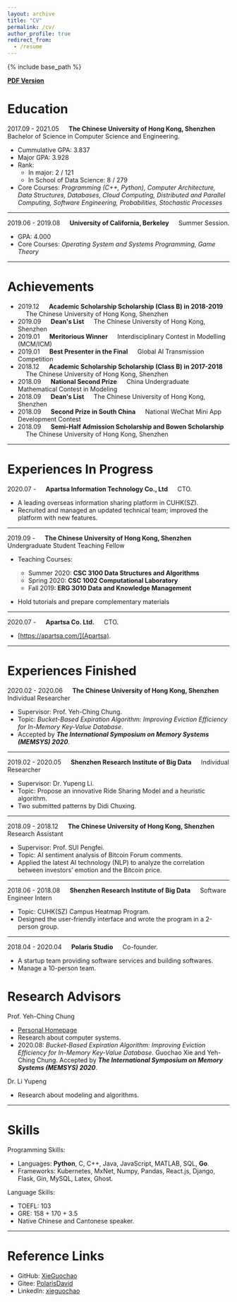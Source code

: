 ```yaml
---
layout: archive
title: "CV"
permalink: /cv/
author_profile: true
redirect_from:
  - /resume
---
```


{% include base_path %}

[**PDF Version**](/files/Resume-Guochao-Xie-20201023.pdf)

Education
=========
2017.09 - 2021.05 &emsp; **The Chinese University of Hong Kong, Shenzhen** &emsp; Bachelor of Science in Computer Science and Engineering.

- Cummulative GPA: 3.837
- Major GPA: 3.928
- Rank: 
  - In major: 2 / 121
  - In School of Data Science: 8 / 279
- Core Courses: _Programming (C++, Python), Computer Architecture, Data Structures, Databases, Cloud Computing, Distributed and Parallel Computing, Software Engineering, Probabilities, Stochastic Processes_

---


2019.06 - 2019.08 &emsp; **University of California, Berkeley** &emsp; Summer Session.
 
- GPA: 4.000
- Core Courses: _Operating System and Systems Programming, Game Theory_

---

Achievements
===

- 2019.12 &emsp; **Academic Scholarship Scholarship (Class B) in 2018-2019** &emsp; The Chinese University of Hong Kong, Shenzhen
- 2019.09 &emsp; **Dean's List** &emsp; The Chinese University of Hong Kong, Shenzhen
- 2019.01 &emsp; **Meritorious Winner** &emsp; Interdisciplinary Contest in Modelling (MCM/ICM)
- 2019.01 &emsp; **Best Presenter in the Final** &emsp; Global AI Transmission Competition
- 2018.12 &emsp; **Academic Scholarship Scholarship (Class B) in 2017-2018** &emsp; The Chinese University of Hong Kong, Shenzhen
- 2018.09 &emsp; **National Second Prize** &emsp; China Undergraduate Mathematical Contest in Modeling
- 2018.09 &emsp; **Dean's List** &emsp; The Chinese University of Hong Kong, Shenzhen
- 2018.09 &emsp; **Second Prize in South China** &emsp; National WeChat Mini App Development Contest
- 2018.09 &emsp; **Semi-Half Admission Scholarship and Bowen Scholarship** &emsp; The Chinese University of Hong Kong, Shenzhen


---

Experiences In Progress
===========
2020.07 - &emsp; **Apartsa Information Technology Co., Ltd** &emsp; CTO.

- A leading overseas information sharing platform in CUHK(SZ).
- Recruited and managed an updated technical team; improved the platform with new features.

---

2019.09 -  &emsp; **The Chinese University of Hong Kong, Shenzhen** &emsp; Undergraduate Student Teaching Fellow

- Teaching Courses:
  - Summer 2020: **CSC 3100 Data Structures and Algorithms**
  - Spring 2020: **CSC 1002 Computational Laboratory**
  - Fall 2019: **ERG 3010 Data and Knowledge Management**
  
- Hold tutorials and prepare complementary materials

---

2020.07 -  &emsp; **Apartsa Co. Ltd.** &emsp; CTO.

- [https://apartsa.com/](Apartsa).

---

Experiences Finished 
===
2020.02 - 2020.06 &emsp; **The Chinese University of Hong Kong, Shenzhen** &emsp; Individual Researcher

- Supervisor: Prof. Yeh-Ching Chung.
- Topic: _Bucket-Based Expiration Algorithm: Improving Eviction Efficiency for In-Memory Key-Value Database_.
- Accepted by **_The International Symposium on Memory Systems (MEMSYS) 2020_**.

---
2019.02 - 2020.05 &emsp; **Shenzhen Research Institute of Big Data** &emsp; Individual Researcher

- Supervisor: Dr. Yupeng Li.
- Topic: Propose an innovative Ride Sharing Model and a heuristic algorithm.
- Two submitted patterns by Didi Chuxing.

---
2018.09 - 2018.12 &emsp; **The Chinese University of Hong Kong, Shenzhen** &emsp; Research Assistant

- Supervisor: Prof. SUI Pengfei.
- Topic: AI sentiment analysis of Bitcoin Forum comments.
- Applied the latest AI technology (NLP) to analyze the correlation between investors’ emotion
and the Bitcoin price.

---
2018.06 - 2018.08 &emsp; **Shenzhen Research Institute of Big Data** &emsp; Software Engineer Intern

- Topic: CUHK(SZ) Campus Heatmap Program.
- Designed the user-friendly interface and wrote the program in a 2-person group.

---

2018.04 - 2020.04 &emsp; **Polaris Studio** &emsp; Co-founder.

- A startup team providing software services and building softwares.
- Manage a 10-person team.


Research Advisors
===============

Prof. Yeh-Ching Chung

- [Personal Homepage](http://www.cs.nthu.edu.tw/~ychung/)
- Research about computer systems.
-  2020.08: _Bucket-Based Expiration Algorithm: Improving Eviction Efficiency for In-Memory Key-Value Database_. Guochao Xie and Yeh-Ching Chung. Accepted by **_The International Symposium on Memory Systems (MEMSYS) 2020_**.

Dr. Li Yupeng

- Research about modeling and algorithms.

---

Skills
===

Programming Skills:

- Languages: **Python**, C, C++, Java, JavaScript, MATLAB, SQL, **Go**.
- Frameworks: Kubernetes, MxNet, Numpy, Pandas, React.js, Django, Flask, Gin, MySQL, Latex, Ghost.

Language Skills:

- TOEFL: 103
- GRE: 158 + 170 + 3.5
- Native Chinese and Cantonese speaker.

---

Reference Links
===

- GitHub: [XieGuochao](https://github.com/XieGuochao)
- Gitee:  [PolarisDavid](https://gitee.com/polarisdavid)
- LinkedIn: [xieguochao](https://www.linkedin.com/in/xieguochao/)
